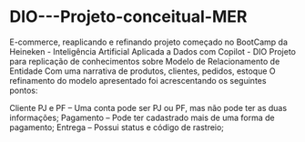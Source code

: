# DIO---Projeto-conceitual-MER
E-commerce, reaplicando e refinando projeto começado no BootCamp da Heineken - Inteligência Artificial Aplicada a Dados com Copilot - DIO
Projeto para replicação de conhecimentos sobre Modelo de Relacionamento de Entidade
Com uma narrativa de produtos, clientes, pedidos, estoque
O refinamento do modelo apresentado foi acrescentando os seguintes pontos:

Cliente PJ e PF – Uma conta pode ser PJ ou PF, mas não pode ter as duas informações;
Pagamento – Pode ter cadastrado mais de uma forma de pagamento;
Entrega – Possui status e código de rastreio;
